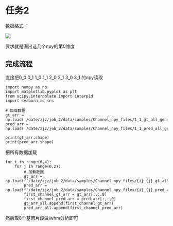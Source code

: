 # 任务2

数据格式 ： 

![](https://cdn.jsdelivr.net/gh/tj-messi/picture/1744863883243.png)

要求就是画出这几个npy的第0维度


## 完成流程

直接把0_0 0_1 1_0 1_1 2_0 2_1 3_0 3_1 的npy读取

	import numpy as np
	import matplotlib.pyplot as plt
	from scipy.interpolate import interp1d
	import seaborn as sns
	
	# 加载数据
	gt_arr = np.load('/date/zjz/job_2/data/samples/Channel_npy_files/1_1_gt_all_genes.npy')
	pred_arr = np.load('/date/zjz/job_2/data/samples/Channel_npy_files/1_1_pred_all_genes.npy')
	
	print(gt_arr.shape)
	print(pred_arr.shape)

把所有数据加载

	for i in range(0,4):
	    for j in range(0,2):
	        # 加载数据
	        gt_arr = np.load(f'/date/zjz/job_2/data/samples/Channel_npy_files/{i}_{j}_gt_all_genes.npy')
	        pred_arr = np.load(f'/date/zjz/job_2/data/samples/Channel_npy_files/{i}_{j}_pred_all_genes.npy')
	        first_channel_gt_arr = gt_arr[:,:,0]
	        first_channel_pred_arr = pred_arr[:,:,0]
	        gt_arr_all.append(first_channel_gt_arr)
	        pred_arr_all.append(first_channel_pred_arr)


然后取8个基因片段做lwhm分析即可